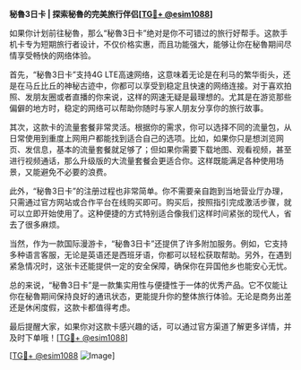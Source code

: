 **秘魯3日卡 | 探索秘魯的完美旅行伴侣[[TG💪+ @esim1088](https://t.me/s/esim1088)]**

如果你计划前往秘魯，那么“秘魯3日卡”绝对是你不可错过的旅行好帮手。这款手机卡专为短期旅行者设计，不仅价格实惠，而且功能强大，能够让你在秘魯期间尽情享受畅快的网络体验。

首先，“秘魯3日卡”支持4G LTE高速网络，这意味着无论是在利马的繁华街头，还是在马丘比丘的神秘古迹中，你都可以享受到稳定且快速的网络连接。对于喜欢拍照、发朋友圈或者直播的你来说，这样的网速无疑是最理想的。尤其是在游览那些偏僻的地方时，稳定的网络可以帮助你随时与家人朋友分享你的旅行故事。

其次，这款卡的流量套餐非常灵活。根据你的需求，你可以选择不同的流量包，从日常使用到重度上网用户都能找到适合自己的选项。比如，如果你只是想浏览网页、发信息，基本的流量套餐就足够了；但如果你需要下载地图、观看视频，甚至进行视频通话，那么升级版的大流量套餐会更适合你。这样既能满足各种使用场景，又能避免不必要的浪费。

此外，“秘魯3日卡”的注册过程也非常简单。你不需要亲自跑到当地营业厅办理，只需通过官方网站或合作平台在线购买即可。购买后，按照指引完成激活步骤，就可以立即开始使用了。这种便捷的方式特别适合像我们这样时间紧张的现代人，省去了很多麻烦。

当然，作为一款国际漫游卡，“秘魯3日卡”还提供了许多附加服务。例如，它支持多种语言客服，无论是英语还是西班牙语，你都可以轻松获取帮助。另外，在遇到紧急情况时，这张卡还能提供一定的安全保障，确保你在异国他乡也能安心无忧。

总的来说，“秘魯3日卡”是一款集实用性与便捷性于一体的优秀产品。它不仅能让你在秘魯期间保持良好的通讯状态，更能提升你的整体旅行体验。无论是商务出差还是休闲度假，这款卡都值得考虑。

最后提醒大家，如果你对这款卡感兴趣的话，可以通过官方渠道了解更多详情，并及时下单哦！[[TG💪+ @esim1088](https://t.me/s/esim1088)] 

[[TG💪+ @esim1088](https://t.me/s/esim1088) ![Image](https://i.postimg.cc/4NQfJmqS/Snipaste-2025-05-13-00-14-12.png)]